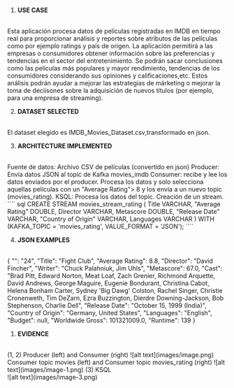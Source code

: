 1. **USE CASE**
<br>
Esta aplicación procesa datos de películas registradas en IMDB en tiempo real para proporcionar análisis y reportes sobre atributos de las películas como por ejemplo ratings y país de origen. 
La aplicación permitirá a las empresas o consumidores obtener información sobre las preferencias y tendencias en el sector del entretenimiento. Se podrán sacar conclusiones como las películas más populares y mayor rendimiento, tendencias de los consumidores considerando sus opiniones y calificaciones,etc. Estos análisis podrán ayudar a mejorar las estrategias de márketing o mejorar la toma de deciisones sobre la adquisición de nuevos títulos (por ejemplo, para una empresa de streaming).

2. **DATASET SELECTED**
<br>
El dataset elegido es IMDB_Movies_Dataset.csv,transformado en json.

3. **ARCHITECTURE IMPLEMENTED**
<br>
Fuente de datos: Archivo CSV de películas (convertido en json)
Producer: Envía datos JSON al topic de Kafka movies_imdb
Consumer: recibe y lee los datos enviados por el producer. Procesa los datos y solo selecciona aquellas películas con un "Average Rating"> 8 y los envía a un nuevo topic (movies_rating).
KSQL: Procesa los datos del topic. Creación de un stream.
````
sql
CREATE STREAM movies_stream_rating ( 
    Title VARCHAR, 
    "Average Rating" DOUBLE, 
    Director VARCHAR, 
    Metascore DOUBLE, 
    "Release Date" VARCHAR, 
    "Country of Origin" VARCHAR, 
    Languages VARCHAR
    ) 
WITH (KAFKA_TOPIC = 'movies_rating', 
    VALUE_FORMAT = 'JSON');
````

4. **JSON EXAMPLES**
<br>
{
	"": "24",
	"Title": "Fight Club",
	"Average Rating": 8.8,
	"Director": "David Fincher",
	"Writer": "Chuck Palahniuk, Jim Uhls",
	"Metascore": 67.0,
	"Cast": "Brad Pitt, Edward Norton, Meat Loaf, Zach Grenier, Richmond Arquette, David Andrews, George Maguire, Eugenie Bondurant, Christina Cabot, Helena Bonham Carter, Sydney 'Big Dawg' Colston, Rachel Singer, Christie Cronenweth, Tim DeZarn, Ezra Buzzington, Dierdre Downing-Jackson, Bob Stephenson, Charlie Dell",
	"Release Date": "October 15, 1999 (India)",
	"Country of Origin": "Germany, United States",
	"Languages": "English",
	"Budget": null,
	"Worldwide Gross": 101321009.0,
	"Runtime": 139
}

1. **EVIDENCE**
<br>
(1, 2) Producer (left) and Consumer (right)
![alt text](images/image.png)
Consumer topic movies (left) and Consumer topic movies_rating (right)
![alt text](images/image-1.png)
(3) KSQL
<br>
![alt text](images/image-3.png)


